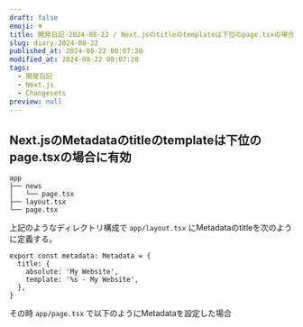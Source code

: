 ```yaml
---
draft: false
emoji: 💗
title: 開発日記-2024-08-22 / Next.jsのtitleのtemplateは下位のpage.tsxの場合に有効
slug: diary-2024-08-22
published_at: 2024-08-22 00:07:28
modified_at: 2024-08-22 00:07:28
tags:
  - 開発日記
  - Next.js
  - Changesets
preview: null
---
```


## Next.jsのMetadataのtitleのtemplateは下位のpage.tsxの場合に有効

```sh:ディレクトリ構成
app
├── news
│   └── page.tsx
├── layout.tsx
└── page.tsx
```

上記のようなディレクトリ構成で `app/layout.tsx` にMetadataのtitleを次のように定義する。

```tsx:app/layout.tsx
export const metadata: Metadata = {
  title: {
    absolute: 'My Website',
    template: '%s - My Website',
  },
}
```

その時 `app/page.tsx` で以下のようにMetadataを設定した場合<title>は `App` となる。

```tsx:app/layout.tsx
export const metadata: Metadata = {
  title: 'App'
}
```

また、 `app/news/page.tsx` で以下のようにMetadataを設定した場合<title>は `News - My Website` となる。

```tsx:app/layout.tsx
export const metadata: Metadata = {
  title: 'News'
}
```

## Changesetsについて調べた時に読んだページ

::link-card[https://zenn.dev/nnt/articles/83cbc73542a184]

::link-card[https://zenn.dev/mouse_484/articles/easy-changesets]

::link-card[https://pnpm.io/ja/using-changesets]
